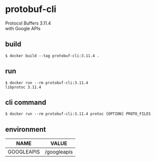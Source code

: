 # protobuf-cli

Protocol Buffers 3.11.4  
with Google APIs

## build

```
$ docker build --tag protobuf-cli:3.11.4 .
```

## run

```
$ docker run --rm protobuf-cli:3.11.4
libprotoc 3.11.4
```

## cli command

```
$ docker run --rm protobuf-cli:3.11.4 protoc [OPTION] PROTO_FILES
```

## environment

| NAME | VALUE |
| --- | --- |
| GOOGLEAPIS | /googleapis |
